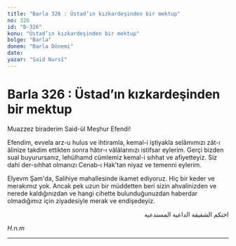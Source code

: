```yaml
---
title: "Barla 326 : Üstad’ın kızkardeşinden bir mektup"
no: 326
id: "B-326"
konu: "Üstad’ın kızkardeşinden bir mektup"
bolge: "Barla"
donem: "Barla Dönemi"
date: 
yazar: "Said Nursî"
---
```


# Barla 326 : Üstad’ın kızkardeşinden bir mektup

Muazzez biraderim Said-ül Meşhur Efendi!

Efendim, evvela arz-u hulus ve ihtiramla, kemal-i iştiyakla selâmımızı zât-ı âlinize takdim ettikten sonra hâtır-ı vâlâlarınızı istifsar eylerim. Gerçi bizden sual buyurursanız, lehülhamd cümlemiz kemal-i sıhhat ve afiyetteyiz. Siz dahi der-sıhhat olmanızı Cenab-ı Hak'tan niyaz ve temenni eylerim.

Elyevm Şam'da, Salihiye mahallesinde ikamet ediyoruz. Hiç bir keder ve merakımız yok. Ancak pek uzun bir müddetten beri sizin ahvalinizden ve nerede kaldığınızdan ve hangi cihette bulunduğunuzdan haberdar olmadığımız için ziyadesiyle merak ve endişedeyiz.

<p class="arabic" dir="rtl" title="Meal: “Öz hemşireniz, size dua eden ve dua istiyen”">اختكم الشقيقة الداعية المستدعية</p>

*H.n.m*

***
